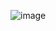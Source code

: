![image](https://github.com/wail-10/TP-HBase2/assets/79090195/7c12c374-504d-4d08-8200-1e4389520ecc)
